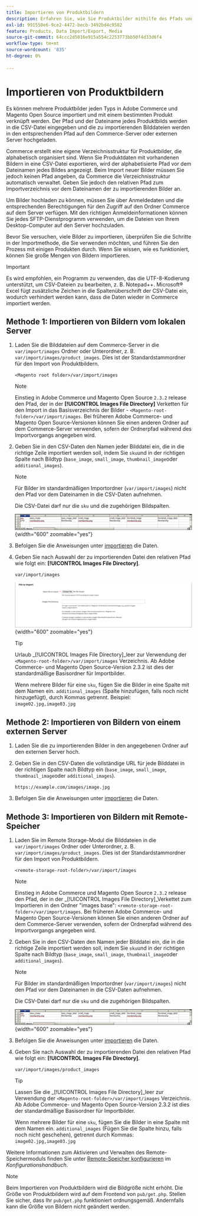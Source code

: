 ```yaml
---
title: Importieren von Produktbildern
description: Erfahren Sie, wie Sie Produktbilder mithilfe des Pfads und des Dateinamens der einzelnen Bilder importieren.
exl-id: 991550e6-9ce2-4472-becb-3492bd4c9582
feature: Products, Data Import/Export, Media
source-git-commit: 64ccc2d5016e915a554c2253773bb50f4d33d6f4
workflow-type: tm+mt
source-wordcount: '835'
ht-degree: 0%

---
```


# Importieren von Produktbildern

Es können mehrere Produktbilder jeden Typs in Adobe Commerce und Magento Open Source importiert und mit einem bestimmten Produkt verknüpft werden. Der Pfad und der Dateiname jedes Produktbilds werden in die CSV-Datei eingegeben und die zu importierenden Bilddateien werden in den entsprechenden Pfad auf den Commerce-Server oder externen Server hochgeladen.

Commerce erstellt eine eigene Verzeichnisstruktur für Produktbilder, die alphabetisch organisiert sind. Wenn Sie Produktdaten mit vorhandenen Bildern in eine CSV-Datei exportieren, wird der alphabetisierte Pfad vor dem Dateinamen jedes Bildes angezeigt. Beim Import neuer Bilder müssen Sie jedoch keinen Pfad angeben, da Commerce die Verzeichnisstruktur automatisch verwaltet. Geben Sie jedoch den relativen Pfad zum Importverzeichnis vor dem Dateinamen der zu importierenden Bilder an.

Um Bilder hochladen zu können, müssen Sie über Anmeldedaten und die entsprechenden Berechtigungen für den Zugriff auf den Ordner Commerce auf dem Server verfügen. Mit den richtigen Anmeldeinformationen können Sie jedes SFTP-Dienstprogramm verwenden, um die Dateien von Ihrem Desktop-Computer auf den Server hochzuladen.

Bevor Sie versuchen, viele Bilder zu importieren, überprüfen Sie die Schritte in der Importmethode, die Sie verwenden möchten, und führen Sie den Prozess mit einigen Produkten durch. Wenn Sie wissen, wie es funktioniert, können Sie große Mengen von Bildern importieren.

>[!IMPORTANT]
>
>Es wird empfohlen, ein Programm zu verwenden, das die UTF-8-Kodierung unterstützt, um CSV-Dateien zu bearbeiten, z. B. Notepad++. Microsoft® Excel fügt zusätzliche Zeichen in die Spaltenüberschrift der CSV-Datei ein, wodurch verhindert werden kann, dass die Daten wieder in Commerce importiert werden.

## Methode 1: Importieren von Bildern vom lokalen Server

1. Laden Sie die Bilddateien auf dem Commerce-Server in die `var/import/images` Ordner oder Unterordner, z. B. `var/import/images/product_images`. Dies ist der Standardstammordner für den Import von Produktbildern.

   ```terminal
   <Magento root folder>/var/import/images
   ```

   >[!NOTE]
   >
   Einstieg in Adobe Commerce und Magento Open Source `2.3.2` release den Pfad, der in der **[!UICONTROL Images File Directory]** Verketten für den Import in das Basisverzeichnis der Bilder - `<Magento-root-folder>/var/import/images`. Bei früheren Adobe Commerce- und Magento Open Source-Versionen können Sie einen anderen Ordner auf dem Commerce-Server verwenden, sofern der Ordnerpfad während des Importvorgangs angegeben wird.

1. Geben Sie in den CSV-Daten den Namen jeder Bilddatei ein, die in die richtige Zeile importiert werden soll, indem Sie `sku`und in der richtigen Spalte nach Bildtyp (`base_image`, `small_image`, `thumbnail_image`oder `additional_images`).

   >[!NOTE]
   >
   Für Bilder im standardmäßigen Importordner (`var/import/images`) nicht den Pfad vor dem Dateinamen in die CSV-Daten aufnehmen.

   Die CSV-Datei darf nur die `sku` und die zugehörigen Bildspalten.

   ![Beispiel: Import von CSV-Bilddaten](./assets/data-import-csv-image-files-default-local.png){width="600" zoomable="yes"}

1. Befolgen Sie die Anweisungen unter [importieren](data-import.md) die Daten.

1. Geben Sie nach Auswahl der zu importierenden Datei den relativen Pfad wie folgt ein: **[!UICONTROL Images File Directory]**.

   ```terminal
   var/import/images
   ```

   ![Dateiverzeichnis für Datenimport-Bilder](./assets/data-import-file-to-import.png){width="600" zoomable="yes"}

   >[!TIP]
   >
   Urlaub _[!UICONTROL Images File Directory]_leer zur Verwendung der `<Magento-root-folder>/var/import/images` Verzeichnis. Ab Adobe Commerce- und Magento Open Source-Version 2.3.2 ist dies der standardmäßige Basisordner für Importbilder.

   Wenn mehrere Bilder für eine `sku`, fügen Sie die Bilder in eine Spalte mit dem Namen ein. `additional_images` (Spalte hinzufügen, falls noch nicht hinzugefügt), durch Kommas getrennt. Beispiel: `image02.jpg,image03.jpg`

## Methode 2: Importieren von Bildern von einem externen Server

1. Laden Sie die zu importierenden Bilder in den angegebenen Ordner auf den externen Server hoch.

1. Geben Sie in den CSV-Daten die vollständige URL für jede Bilddatei in der richtigen Spalte nach Bildtyp ein (`base_image`, `small_image`, `thumbnail_image`oder `additional_images`).

   ```terminal
   https://example.com/images/image.jpg
   ```

1. Befolgen Sie die Anweisungen unter [importieren](data-import.md) die Daten.

## Methode 3: Importieren von Bildern mit Remote-Speicher

1. Laden Sie im Remote Storage-Modul die Bilddateien in die `var/import/images` Ordner oder Unterordner, z. B. `var/import/images/product_images`. Dies ist der Standardstammordner für den Import von Produktbildern.

   ```terminal
   <remote-storage-root-folder>/var/import/images
   ```

   >[!NOTE]
   >
   Einstieg in Adobe Commerce und Magento Open Source `2.3.2` release den Pfad, der in der _[!UICONTROL Images File Directory]_Verkettet zum Importieren in den Ordner &quot;images base&quot;: `<remote-storage-root-folder>/var/import/images`. Bei früheren Adobe Commerce- und Magento Open Source-Versionen können Sie einen anderen Ordner auf dem Commerce-Server verwenden, sofern der Ordnerpfad während des Importvorgangs angegeben wird.

1. Geben Sie in den CSV-Daten den Namen jeder Bilddatei ein, die in die richtige Zeile importiert werden soll, indem Sie `sku`und in der richtigen Spalte nach Bildtyp (`base_image`, `small_image`, `thumbnail_image`oder `additional_images`).

   >[!NOTE]
   >
   Für Bilder im standardmäßigen Importordner (`var/import/images`) nicht den Pfad vor dem Dateinamen in die CSV-Daten aufnehmen.

   Die CSV-Datei darf nur die `sku` und die zugehörigen Bildspalten.

   ![Beispiel: Import von CSV-Bilddaten](./assets/data-import-csv-image-files-default-local.png){width="600" zoomable="yes"}

1. Befolgen Sie die Anweisungen unter [importieren](data-import.md) die Daten.

1. Geben Sie nach Auswahl der zu importierenden Datei den relativen Pfad wie folgt ein: **[!UICONTROL Images File Directory]**.

   ```terminal
   var/import/images/product_images
   ```

   >[!TIP]
   >
   Lassen Sie die _[!UICONTROL Images File Directory]_leer zur Verwendung der `<Magento-root-folder>/var/import/images` Verzeichnis. Ab Adobe Commerce- und Magento Open Source-Version 2.3.2 ist dies der standardmäßige Basisordner für Importbilder.

   Wenn mehrere Bilder für eine `sku`, fügen Sie die Bilder in eine Spalte mit dem Namen ein. `additional_images` (Fügen Sie die Spalte hinzu, falls noch nicht geschehen), getrennt durch Kommas: `image02.jpg,image03.jpg`

Weitere Informationen zum Aktivieren und Verwalten des Remote-Speichermoduls finden Sie unter [Remote-Speicher konfigurieren](https://experienceleague.adobe.com/docs/commerce-operations/configuration-guide/storage/remote-storage/remote-storage.html) im _Konfigurationshandbuch_.

>[!NOTE]
>
Beim Importieren von Produktbildern wird die Bildgröße nicht erhöht. Die Größe von Produktbildern wird auf dem Frontend von `pub/get.php`. Stellen Sie sicher, dass Ihr `pub/get.php` funktioniert ordnungsgemäß. Andernfalls kann die Größe von Bildern nicht geändert werden.
